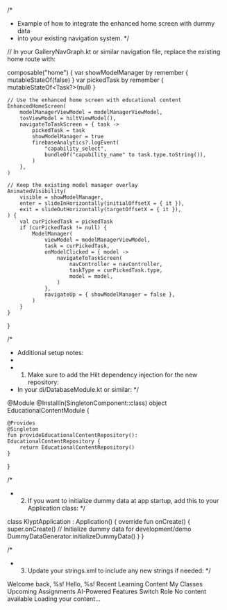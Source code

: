 /*
 * Example of how to integrate the enhanced home screen with dummy data
 * into your existing navigation system.
 */

// In your GalleryNavGraph.kt or similar navigation file, replace the existing home route with:

composable("home") {
    var showModelManager by remember { mutableStateOf(false) }
    var pickedTask by remember { mutableStateOf<Task?>(null) }

    // Use the enhanced home screen with educational content
    EnhancedHomeScreen(
        modelManagerViewModel = modelManagerViewModel,
        tosViewModel = hiltViewModel(),
        navigateToTaskScreen = { task ->
            pickedTask = task
            showModelManager = true
            firebaseAnalytics?.logEvent(
                "capability_select",
                bundleOf("capability_name" to task.type.toString()),
            )
        },
    )

    // Keep the existing model manager overlay
    AnimatedVisibility(
        visible = showModelManager,
        enter = slideInHorizontally(initialOffsetX = { it }),
        exit = slideOutHorizontally(targetOffsetX = { it }),
    ) {
        val curPickedTask = pickedTask
        if (curPickedTask != null) {
            ModelManager(
                viewModel = modelManagerViewModel,
                task = curPickedTask,
                onModelClicked = { model ->
                    navigateToTaskScreen(
                        navController = navController,
                        taskType = curPickedTask.type,
                        model = model,
                    )
                },
                navigateUp = { showModelManager = false },
            )
        }
    }
}

/*
 * Additional setup notes:
 * 
 * 1. Make sure to add the Hilt dependency injection for the new repository:
 *    In your di/DatabaseModule.kt or similar:
 */

@Module
@InstallIn(SingletonComponent::class)
object EducationalContentModule {
    
    @Provides
    @Singleton
    fun provideEducationalContentRepository(): EducationalContentRepository {
        return EducationalContentRepository()
    }
}

/*
 * 2. If you want to initialize dummy data at app startup, add this to your Application class:
 */

class KlyptApplication : Application() {
    override fun onCreate() {
        super.onCreate()
        // Initialize dummy data for development/demo
        DummyDataGenerator.initializeDummyData()
    }
}

/*
 * 3. Update your strings.xml to include any new strings if needed:
 */

<!-- Add to res/values/strings.xml -->
<string name="welcome_student">Welcome back, %s!</string>
<string name="welcome_educator">Hello, %s!</string>
<string name="recent_klyps">Recent Learning Content</string>
<string name="my_classes">My Classes</string>
<string name="upcoming_assignments">Upcoming Assignments</string>
<string name="ai_features">AI-Powered Features</string>
<string name="switch_role">Switch Role</string>
<string name="no_content_available">No content available</string>
<string name="loading_content">Loading your content...</string>
